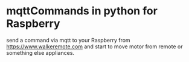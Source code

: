 # mqttCommands in python for Raspberry

send a command via mqtt to your Raspberry  from https://www.walkeremote.com
and start to move motor from remote or something else appliances.


